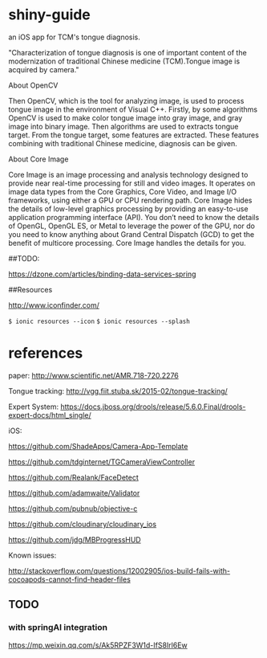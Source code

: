 # shiny-guide
an iOS app for TCM's tongue diagnosis.

"Characterization of tongue diagnosis is one of important content of the modernization of traditional Chinese medicine (TCM).Tongue image is acquired by camera."

About OpenCV

Then OpenCV, which is the tool for analyzing image, is used to process tongue image in the environment of Visual C++. Firstly, by some algorithms OpenCV is used to make color tongue image into gray image, and gray image into binary image. Then algorithms are used to extracts tongue target. From the tongue target, some features are extracted. These features combining with traditional Chinese medicine, diagnosis can be given.

About Core Image

Core Image is an image processing and analysis technology designed to provide near real-time processing for still and video images. It operates on image data types from the Core Graphics, Core Video, and Image I/O frameworks, using either a GPU or CPU rendering path. Core Image hides the details of low-level graphics processing by providing an easy-to-use application programming interface (API). You don’t need to know the details of OpenGL, OpenGL ES, or Metal to leverage the power of the GPU, nor do you need to know anything about Grand Central Dispatch (GCD) to get the benefit of multicore processing. Core Image handles the details for you.

##TODO:

https://dzone.com/articles/binding-data-services-spring

##Resources

http://www.iconfinder.com/

`$ ionic resources --icon`
`$ ionic resources --splash`

# references

paper: http://www.scientific.net/AMR.718-720.2276

Tongue tracking: http://vgg.fiit.stuba.sk/2015-02/tongue-tracking/

Expert System: https://docs.jboss.org/drools/release/5.6.0.Final/drools-expert-docs/html_single/

iOS:

https://github.com/ShadeApps/Camera-App-Template

https://github.com/tdginternet/TGCameraViewController

https://github.com/Realank/FaceDetect

https://github.com/adamwaite/Validator

https://github.com/pubnub/objective-c

https://github.com/cloudinary/cloudinary_ios

https://github.com/jdg/MBProgressHUD


Known issues:

http://stackoverflow.com/questions/12002905/ios-build-fails-with-cocoapods-cannot-find-header-files

## TODO

### with springAI integration 
 https://mp.weixin.qq.com/s/Ak5RPZF3W1d-IfS8Irl6Ew

